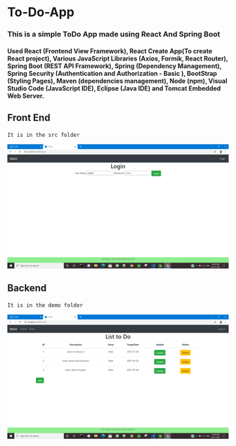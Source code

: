 # To-Do-App
### This is a simple ToDo App  made using React And Spring Boot
#### Used React (Frontend View Framework), React Create App(To create React project), Various JavaScript Libraries (Axios, Formik, React Router), Spring Boot (REST API Framework), Spring (Dependency Management), Spring Security (Authentication and Authorization - Basic ), BootStrap (Styling Pages), Maven (dependencies management), Node (npm), Visual Studio Code (JavaScript IDE), Eclipse (Java IDE) and Tomcat Embedded Web Server.
  
## Front End 
```
It is in the src folder 
```
![Test Image 1](https://github.com/nikhillab/To-Do-App/blob/master/images/Screenshot%20(1).png)
## Backend 
```
It is in the demo folder
```
![Test Image 2](https://github.com/nikhillab/To-Do-App/blob/master/images/Screenshot%20(3).png)


